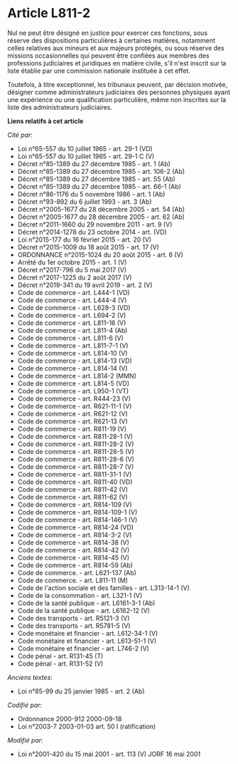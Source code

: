 # Article L811-2

Nul ne peut être désigné en justice pour exercer ces fonctions, sous réserve des dispositions particulières à certaines
matières, notamment celles relatives aux mineurs et aux majeurs protégés, ou sous réserve des missions occasionnelles qui
peuvent être confiées aux membres des professions judiciaires et juridiques en matière civile, s'il n'est inscrit sur la
liste établie par une commission nationale instituée à cet effet.

Toutefois, à titre exceptionnel, les tribunaux peuvent, par décision motivée, désigner comme administrateurs judiciaires des
personnes physiques ayant une expérience ou une qualification particulière, même non inscrites sur la liste des
administrateurs judiciaires.

**Liens relatifs à cet article**

_Cité par_:

  - Loi n°65-557 du 10 juillet 1965 - art. 29-1 (VD)
  - Loi n°65-557 du 10 juillet 1965 - art. 29-1 C (V)
  - Décret n°85-1389 du 27 décembre 1985 - art. 1 (Ab)
  - Décret n°85-1389 du 27 décembre 1985 - art. 106-2 (Ab)
  - Décret n°85-1389 du 27 décembre 1985 - art. 55 (Ab)
  - Décret n°85-1389 du 27 décembre 1985 - art. 66-1 (Ab)
  - Décret n°86-1176 du 5 novembre 1986 - art. 1 (Ab)
  - Décret n°93-892 du 6 juillet 1993 - art. 3 (Ab)
  - Décret n°2005-1677 du 28 décembre 2005 - art. 54 (Ab)
  - Décret n°2005-1677 du 28 décembre 2005 - art. 62 (Ab)
  - Décret n°2011-1660 du 29 novembre 2011 - art. 9 (V)
  - Décret n°2014-1278 du 23 octobre 2014 - art. (VD)
  - Loi n°2015-177 du 16 février 2015 - art. 20 (V)
  - Décret n°2015-1009 du 18 août 2015 - art. 17 (V)
  - ORDONNANCE n°2015-1024 du 20 août 2015 - art. 6 (V)
  - Arrêté du 1er octobre 2015 - art. 1 (V)
  - Décret n°2017-796 du 5 mai 2017 (V)
  - Décret n°2017-1225 du 2 août 2017 (V)
  - Décret n°2019-341 du 19 avril 2019 - art. 2 (V)
  - Code de commerce - art. L444-1 (VD)
  - Code de commerce - art. L444-4 (V)
  - Code de commerce - art. L628-3 (VD)
  - Code de commerce - art. L694-2 (V)
  - Code de commerce - art. L811-16 (V)
  - Code de commerce - art. L811-4 (Ab)
  - Code de commerce - art. L811-6 (V)
  - Code de commerce - art. L811-7-1 (V)
  - Code de commerce - art. L814-10 (V)
  - Code de commerce - art. L814-13 (VD)
  - Code de commerce - art. L814-14 (V)
  - Code de commerce - art. L814-2 (MMN)
  - Code de commerce - art. L814-5 (VD)
  - Code de commerce - art. L950-1 (VT)
  - Code de commerce - art. R444-23 (V)
  - Code de commerce - art. R621-11-1 (V)
  - Code de commerce - art. R621-12 (V)
  - Code de commerce - art. R621-13 (V)
  - Code de commerce - art. R811-19 (V)
  - Code de commerce - art. R811-28-1 (V)
  - Code de commerce - art. R811-28-2 (V)
  - Code de commerce - art. R811-28-5 (V)
  - Code de commerce - art. R811-28-6 (V)
  - Code de commerce - art. R811-28-7 (V)
  - Code de commerce - art. R811-31-1 (V)
  - Code de commerce - art. R811-40 (VD)
  - Code de commerce - art. R811-42 (V)
  - Code de commerce - art. R811-62 (V)
  - Code de commerce - art. R814-109 (V)
  - Code de commerce - art. R814-109-1 (V)
  - Code de commerce - art. R814-146-1 (V)
  - Code de commerce - art. R814-24 (VD)
  - Code de commerce - art. R814-3-2 (V)
  - Code de commerce - art. R814-38 (V)
  - Code de commerce - art. R814-42 (V)
  - Code de commerce - art. R814-45 (V)
  - Code de commerce - art. R814-59 (Ab)
  - Code de commerce. - art. L621-137 (Ab)
  - Code de commerce. - art. L811-11 (M)
  - Code de l'action sociale et des familles - art. L313-14-1 (V)
  - Code de la consommation - art. L321-1 (V)
  - Code de la santé publique - art. L6161-3-1 (Ab)
  - Code de la santé publique - art. L6162-12 (V)
  - Code des transports - art. R5121-3 (V)
  - Code des transports - art. R5781-5 (V)
  - Code monétaire et financier - art. L612-34-1 (V)
  - Code monétaire et financier - art. L613-51-1 (V)
  - Code monétaire et financier - art. L746-2 (V)
  - Code pénal - art. R131-45 (T)
  - Code pénal - art. R131-52 (V)

_Anciens textes_:

  - Loi n°85-99 du 25 janvier 1985 - art. 2 (Ab)

_Codifié par_:

  - Ordonnance 2000-912 2000-09-18
  - Loi n°2003-7 2003-01-03 art. 50 I (ratification)

_Modifié par_:

  - Loi n°2001-420 du 15 mai 2001 - art. 113 (V) JORF 16 mai 2001
